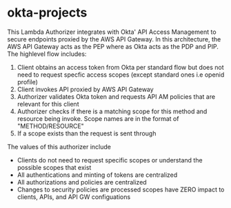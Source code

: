 # okta-projects

This Lambda Authorizer integrates with Okta' API Access Management to secure endpoints proxied by the AWS API Gateway.  In this architecture, the AWS API Gateway acts as the PEP where as Okta acts as the PDP and PIP.  The highlevel flow includes:

1. Client obtains an access token from Okta per standard flow but does not need to request specfic access scopes (except standard ones i.e openid profile)
2. Client invokes API proxied by AWS API Gateway 
3. Authorizer validates Okta token and requests API AM policies that are relevant for this client
4. Authorizer checks if there is a matching scope for this method and resource being invoke.  Scope names are in the format of "METHOD/RESOURCE"
5. If a scope exists than the request is sent through

The values of this authorizer include

- Clients do not need to request specific scopes or understand the possible scopes that exist
- All authentications and minting of tokens are centralized
- All authorizations and policies are centralized
- Changes to security policies are processed scopes have ZERO impact to clients, APIs, and API GW configuations 

